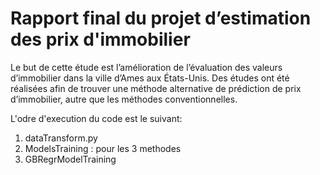 # Rapport final du projet d’estimation des prix d'immobilier

Le but de cette étude est l’amélioration de l’évaluation des valeurs d’immobilier dans la ville d’Ames aux États-Unis. Des études ont été réalisées afin de trouver une méthode alternative de prédiction de prix d’immobilier, autre que les méthodes conventionnelles.

L'odre d'execution du code est le suivant:

1. dataTransform.py
2. ModelsTraining : pour les 3 methodes
3. GBRegrModelTraining
